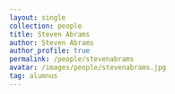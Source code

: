 ```yaml
---
layout: single
collection: people
title: Steven Abrams
author: Steven Abrams
author_profile: true
permalink: /people/stevenabrams
avatar: /images/people/stevenabrams.jpg
tag: alumnus
---
```


